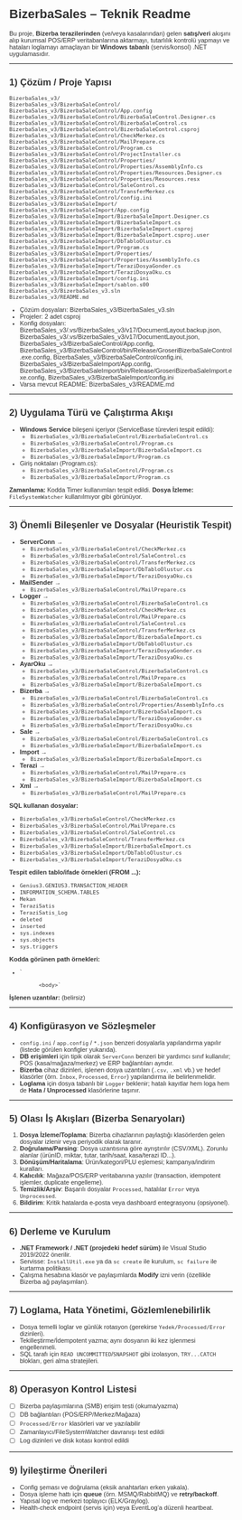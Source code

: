 # BizerbaSales – Teknik Readme

Bu proje, **Bizerba terazilerinden** (ve/veya kasalarından) gelen **satış/veri** akışını alıp kurumsal POS/ERP veritabanlarına aktarmayı, tutarlılık kontrolü yapmayı ve hataları loglamayı amaçlayan bir **Windows tabanlı** (servis/konsol) .NET uygulamasıdır.

---
## 1) Çözüm / Proje Yapısı
```
BizerbaSales_v3/
BizerbaSales_v3/BizerbaSaleControl/
BizerbaSales_v3/BizerbaSaleControl/App.config
BizerbaSales_v3/BizerbaSaleControl/BizerbaSaleControl.Designer.cs
BizerbaSales_v3/BizerbaSaleControl/BizerbaSaleControl.cs
BizerbaSales_v3/BizerbaSaleControl/BizerbaSaleControl.csproj
BizerbaSales_v3/BizerbaSaleControl/CheckMerkez.cs
BizerbaSales_v3/BizerbaSaleControl/MailPrepare.cs
BizerbaSales_v3/BizerbaSaleControl/Program.cs
BizerbaSales_v3/BizerbaSaleControl/ProjectInstaller.cs
BizerbaSales_v3/BizerbaSaleControl/Properties/
BizerbaSales_v3/BizerbaSaleControl/Properties/AssemblyInfo.cs
BizerbaSales_v3/BizerbaSaleControl/Properties/Resources.Designer.cs
BizerbaSales_v3/BizerbaSaleControl/Properties/Resources.resx
BizerbaSales_v3/BizerbaSaleControl/SaleControl.cs
BizerbaSales_v3/BizerbaSaleControl/TransferMerkez.cs
BizerbaSales_v3/BizerbaSaleControl/config.ini
BizerbaSales_v3/BizerbaSaleImport/
BizerbaSales_v3/BizerbaSaleImport/App.config
BizerbaSales_v3/BizerbaSaleImport/BizerbaSaleImport.Designer.cs
BizerbaSales_v3/BizerbaSaleImport/BizerbaSaleImport.cs
BizerbaSales_v3/BizerbaSaleImport/BizerbaSaleImport.csproj
BizerbaSales_v3/BizerbaSaleImport/BizerbaSaleImport.csproj.user
BizerbaSales_v3/BizerbaSaleImport/DbTabloOlustur.cs
BizerbaSales_v3/BizerbaSaleImport/Program.cs
BizerbaSales_v3/BizerbaSaleImport/Properties/
BizerbaSales_v3/BizerbaSaleImport/Properties/AssemblyInfo.cs
BizerbaSales_v3/BizerbaSaleImport/TeraziDosyaGonder.cs
BizerbaSales_v3/BizerbaSaleImport/TeraziDosyaOku.cs
BizerbaSales_v3/BizerbaSaleImport/config.ini
BizerbaSales_v3/BizerbaSaleImport/sablon.s00
BizerbaSales_v3/BizerbaSales_v3.sln
BizerbaSales_v3/README.md
```

- Çözüm dosyaları: BizerbaSales_v3/BizerbaSales_v3.sln
- Projeler: 2 adet csproj
- Konfig dosyaları: BizerbaSales_v3/.vs/BizerbaSales_v3/v17/DocumentLayout.backup.json, BizerbaSales_v3/.vs/BizerbaSales_v3/v17/DocumentLayout.json, BizerbaSales_v3/BizerbaSaleControl/App.config, BizerbaSales_v3/BizerbaSaleControl/bin/Release/GroseriBizerbaSaleControl.exe.config, BizerbaSales_v3/BizerbaSaleControl/config.ini, BizerbaSales_v3/BizerbaSaleImport/App.config, BizerbaSales_v3/BizerbaSaleImport/bin/Release/GroseriBizerbaSaleImport.exe.config, BizerbaSales_v3/BizerbaSaleImport/config.ini
- Varsa mevcut README: BizerbaSales_v3/README.md

---
## 2) Uygulama Türü ve Çalıştırma Akışı
- **Windows Service** bileşeni içeriyor (ServiceBase türevleri tespit edildi):
  - `BizerbaSales_v3/BizerbaSaleControl/BizerbaSaleControl.cs`
  - `BizerbaSales_v3/BizerbaSaleControl/Program.cs`
  - `BizerbaSales_v3/BizerbaSaleImport/BizerbaSaleImport.cs`
  - `BizerbaSales_v3/BizerbaSaleImport/Program.cs`
- Giriş noktaları (Program.cs):
  - `BizerbaSales_v3/BizerbaSaleControl/Program.cs`
  - `BizerbaSales_v3/BizerbaSaleImport/Program.cs`

**Zamanlama:** Kodda Timer kullanımları tespit edildi.
**Dosya İzleme:** `FileSystemWatcher` kullanılmıyor gibi görünüyor.

---
## 3) Önemli Bileşenler ve Dosyalar (Heuristik Tespit)
- **ServerConn** →
  - `BizerbaSales_v3/BizerbaSaleControl/CheckMerkez.cs`
  - `BizerbaSales_v3/BizerbaSaleControl/SaleControl.cs`
  - `BizerbaSales_v3/BizerbaSaleControl/TransferMerkez.cs`
  - `BizerbaSales_v3/BizerbaSaleImport/DbTabloOlustur.cs`
  - `BizerbaSales_v3/BizerbaSaleImport/TeraziDosyaOku.cs`
- **MailSender** →
  - `BizerbaSales_v3/BizerbaSaleControl/MailPrepare.cs`
- **Logger** →
  - `BizerbaSales_v3/BizerbaSaleControl/BizerbaSaleControl.cs`
  - `BizerbaSales_v3/BizerbaSaleControl/CheckMerkez.cs`
  - `BizerbaSales_v3/BizerbaSaleControl/MailPrepare.cs`
  - `BizerbaSales_v3/BizerbaSaleControl/SaleControl.cs`
  - `BizerbaSales_v3/BizerbaSaleControl/TransferMerkez.cs`
  - `BizerbaSales_v3/BizerbaSaleImport/BizerbaSaleImport.cs`
  - `BizerbaSales_v3/BizerbaSaleImport/DbTabloOlustur.cs`
  - `BizerbaSales_v3/BizerbaSaleImport/TeraziDosyaGonder.cs`
  - `BizerbaSales_v3/BizerbaSaleImport/TeraziDosyaOku.cs`
- **AyarOku** →
  - `BizerbaSales_v3/BizerbaSaleControl/BizerbaSaleControl.cs`
  - `BizerbaSales_v3/BizerbaSaleControl/MailPrepare.cs`
  - `BizerbaSales_v3/BizerbaSaleImport/BizerbaSaleImport.cs`
- **Bizerba** →
  - `BizerbaSales_v3/BizerbaSaleControl/BizerbaSaleControl.cs`
  - `BizerbaSales_v3/BizerbaSaleControl/Properties/AssemblyInfo.cs`
  - `BizerbaSales_v3/BizerbaSaleImport/BizerbaSaleImport.cs`
  - `BizerbaSales_v3/BizerbaSaleImport/TeraziDosyaGonder.cs`
  - `BizerbaSales_v3/BizerbaSaleImport/TeraziDosyaOku.cs`
- **Sale** →
  - `BizerbaSales_v3/BizerbaSaleControl/BizerbaSaleControl.cs`
  - `BizerbaSales_v3/BizerbaSaleImport/BizerbaSaleImport.cs`
- **Import** →
  - `BizerbaSales_v3/BizerbaSaleImport/BizerbaSaleImport.cs`
- **Terazi** →
  - `BizerbaSales_v3/BizerbaSaleControl/MailPrepare.cs`
  - `BizerbaSales_v3/BizerbaSaleImport/BizerbaSaleImport.cs`
- **Xml** →
  - `BizerbaSales_v3/BizerbaSaleControl/MailPrepare.cs`

**SQL kullanan dosyalar:**
- `BizerbaSales_v3/BizerbaSaleControl/CheckMerkez.cs`
- `BizerbaSales_v3/BizerbaSaleControl/MailPrepare.cs`
- `BizerbaSales_v3/BizerbaSaleControl/SaleControl.cs`
- `BizerbaSales_v3/BizerbaSaleControl/TransferMerkez.cs`
- `BizerbaSales_v3/BizerbaSaleImport/BizerbaSaleImport.cs`
- `BizerbaSales_v3/BizerbaSaleImport/DbTabloOlustur.cs`
- `BizerbaSales_v3/BizerbaSaleImport/TeraziDosyaOku.cs`

**Tespit edilen tablo/ifade örnekleri (FROM ...):**
- `Genius3.GENIUS3.TRANSACTION_HEADER`
- `INFORMATION_SCHEMA.TABLES`
- `Mekan`
- `TeraziSatis`
- `TeraziSatis_Log`
- `deleted`
- `inserted`
- `sys.indexes`
- `sys.objects`
- `sys.triggers`

**Kodda görünen path örnekleri:**
- `
            <html>
            <head>
                <style>
                    body {
                        font-family: Calibri, sans-serif;
                        font-size: 11px;
                        color: #333;
                    }
                    h3 {
                        font-size: 13px;
                        font-weight: bold;
                    }
                    table {
                        border-collapse: collapse;
                        width: 100%;
                        font-size: 11px;
                    }
                    th, td {
                        border: 1px solid #ddd;
                        padding: 8px;
                        text-align: left;
                    }
                    th {
                        background-color: #f2f2f2;
                        font-weight: bold;
                    }
                    tr:nth-child(even) {
                        background-color: #f9f9f9;
                    }
                </style>
            </head>

            <body>`

**İşlenen uzantılar:** (belirsiz)

---
## 4) Konfigürasyon ve Sözleşmeler
- `config.ini` / `app.config` / `*.json` benzeri dosyalarla yapılandırma yapılır (listede görülen konfigler yukarıda).
- **DB erişimleri** için tipik olarak `ServerConn` benzeri bir yardımcı sınıf kullanılır; POS (kasa/mağaza/merkez) ve ERP bağlantıları ayrıdır.
- **Bizerba** cihaz dizinleri, işlenen dosya uzantıları (`.csv`, `.xml` vb.) ve hedef klasörler (örn. `Inbox`, `Processed`, `Error`) yapılandırma ile belirlenmelidir.
- **Loglama** için dosya tabanlı bir `Logger` beklenir; hatalı kayıtlar hem loga hem de **Hata / Unprocessed** klasörlerine taşınır.

---
## 5) Olası İş Akışları (Bizerba Senaryoları)
1) **Dosya İzleme/Toplama**: Bizerba cihazlarının paylaştığı klasörlerden gelen dosyalar izlenir veya periyodik olarak taranır.
2) **Doğrulama/Parsing**: Dosya uzantısına göre ayrıştırılır (CSV/XML). Zorunlu alanlar (ürünID, miktar, tutar, tarih/saat, kasa/terazi ID...).
3) **Dönüşüm/Haritalama**: Ürün/kategori/PLU eşlemesi; kampanya/indirim kuralları.
4) **Kalıcılık**: Mağaza/POS/ERP veritabanına yazılır (transaction, idempotent işlemler, duplicate engelleme).
5) **Temizlik/Arşiv**: Başarılı dosyalar `Processed`, hatalılar `Error` veya `Unprocessed`.
6) **Bildirim**: Kritik hatalarda e‑posta veya dashboard entegrasyonu (opsiyonel).

---
## 6) Derleme ve Kurulum
- **.NET Framework / .NET (projedeki hedef sürüm)** ile Visual Studio 2019/2022 önerilir.
- Servisse: `InstallUtil.exe` ya da `sc create` ile kurulum, `sc failure` ile kurtarma politikası.
- Çalışma hesabına klasör ve paylaşımlarda **Modify** izni verin (özellikle Bizerba ağ paylaşımları).

---
## 7) Loglama, Hata Yönetimi, Gözlemlenebilirlik
- Dosya temelli loglar ve günlük rotasyon (gerekirse `Yedek/Processed/Error` dizinleri).
- Tekilleştirme/İdempotent yazma; aynı dosyanın iki kez işlenmesi engellenmeli.
- SQL tarafı için `READ UNCOMMITTED`/`SNAPSHOT` gibi izolasyon, `TRY...CATCH` blokları, geri alma stratejileri.

---
## 8) Operasyon Kontrol Listesi
- [ ] Bizerba paylaşımlarına (SMB) erişim testi (okuma/yazma)
- [ ] DB bağlantıları (POS/ERP/Merkez/Mağaza)
- [ ] `Processed/Error` klasörleri var ve yazılabilir
- [ ] Zamanlayıcı/FileSystemWatcher davranışı test edildi
- [ ] Log dizinleri ve disk kotası kontrol edildi

---
## 9) İyileştirme Önerileri
- Config şeması ve doğrulama (eksik anahtarları erken yakala).
- Dosya işleme hattı için **queue** (örn. MSMQ/RabbitMQ) ve **retry/backoff**.
- Yapısal log ve merkezi toplayıcı (ELK/Graylog).
- Health‑check endpoint (servis için) veya EventLog’a düzenli heartbeat.
